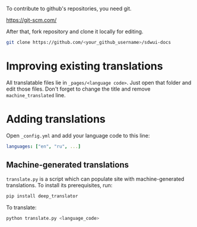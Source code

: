 To contribute to github's repositories, you need git.

https://git-scm.com/

After that, fork repository and clone it locally for editing.

```bash
git clone https://github.com/<your_github_username>/sdwui-docs
```

# Improving existing translations

All translatable files lie in `_pages/<language code>`. Just open that folder and edit those files. Don't forget to change the title and remove `machine_translated` line.

# Adding translations

Open `_config.yml` and add your language code to this line:

```yaml
languages: ["en", "ru", ...]
```

## Machine-generated translations

`translate.py` is a script which can populate site with machine-generated translations. To install its prerequisites, run:

```bash
pip install deep_translator
```

To translate:

```bash
python translate.py <language_code>
```
